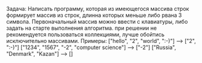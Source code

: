 Задача: Написать программу, которая из имеющегося массива строк формирует массив из строк,
длинна которых меньше либо рвана 3 символа. Первоначальный массив можно ввести с клавиатуры,
либо задать на старте выполнения алгоритма. при решении не рекомендуется пользоваться коллекциями,
лучше обойтись исключительно массивами.
Примеры:
["hello", "2", "world", ":-)"] --> ["2", ":-)"]
["1234", "1567", "-2", "computer science"] --> ["-2"]
["Russia", "Denmark", "Kazan"] --> []